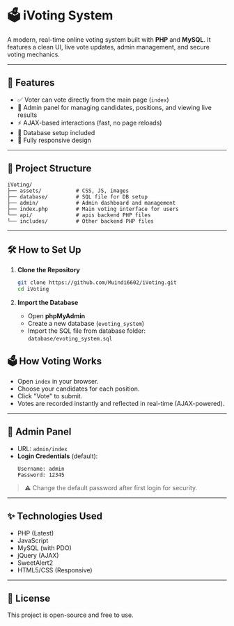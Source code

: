 # 🗳️ iVoting System

A modern, real-time online voting system built with **PHP** and **MySQL**. It features a clean UI, live vote updates, admin management, and secure voting mechanics.

---

## 🚀 Features

- ✅ Voter can vote directly from the main page (`index`)
- 🔐 Admin panel for managing candidates, positions, and viewing live results
- ⚡ AJAX-based interactions (fast, no page reloads)
- 💾 Database setup included
- 📱 Fully responsive design

---

## 📁 Project Structure

```
iVoting/
├── assets/           # CSS, JS, images
├── database/         # SQL file for DB setup
├── admin/            # Admin dashboard and management
├── index.php         # Main voting interface for users
└── api/              # apis backend PHP files
└── includes/         # Other backend PHP files
```

---

## 🛠️ How to Set Up

1. **Clone the Repository**
   ```bash
   git clone https://github.com/Muindi6602/iVoting.git
   cd iVoting
   ```

2. **Import the Database**
   - Open **phpMyAdmin**
   - Create a new database (`evoting_system`)
   - Import the SQL file from database folder:  
     `database/evoting_system.sql`


## 🗳️ How Voting Works

- Open `index` in your browser.
- Choose your candidates for each position.
- Click "Vote" to submit.
- Votes are recorded instantly and reflected in real-time (AJAX-powered).

---

## 🔐 Admin Panel

- URL: `admin/index`
- **Login Credentials** (default):
  ```
  Username: admin
  Password: 12345
  ```
> ⚠️ Change the default password after first login for security.

---

## ✨ Technologies Used

- PHP (Latest)
- JavaScript
- MySQL (with PDO)
- jQuery (AJAX)
- SweetAlert2
- HTML5/CSS (Responsive)

---

## 📄 License

This project is open-source and free to use.
